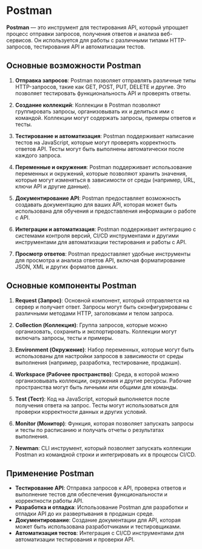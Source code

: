 # Postman

**Postman** — это инструмент для тестирования API, который упрощает процесс отправки запросов, получения ответов и анализа веб-сервисов. Он используется для работы с различными типами HTTP-запросов, тестирования API и автоматизации тестов.

## Основные возможности Postman

1. **Отправка запросов**: Postman позволяет отправлять различные типы HTTP-запросов, такие как GET, POST, PUT, DELETE и другие. Это позволяет тестировать функциональность API и проверять ответы.

2. **Создание коллекций**: Коллекции в Postman позволяют группировать запросы, организовывать их и делиться ими с командой. Коллекции могут содержать запросы, примеры ответов и тесты.

3. **Тестирование и автоматизация**: Postman поддерживает написание тестов на JavaScript, которые могут проверять корректность ответов API. Тесты могут быть выполнены автоматически после каждого запроса.

4. **Переменные и окружения**: Postman поддерживает использование переменных и окружений, которые позволяют хранить значения, которые могут изменяться в зависимости от среды (например, URL, ключи API и другие данные).

5. **Документирование API**: Postman предоставляет возможность создавать документацию для ваших API, которая может быть использована для обучения и предоставления информации о работе с API.

6. **Интеграции и автоматизация**: Postman поддерживает интеграцию с системами контроля версий, CI/CD инструментами и другими инструментами для автоматизации тестирования и работы с API.

7. **Просмотр ответов**: Postman предоставляет удобные инструменты для просмотра и анализа ответов API, включая форматирование JSON, XML и других форматов данных.

## Основные компоненты Postman

1. **Request (Запрос)**: Основной компонент, который отправляется на сервер и получает ответ. Запросы могут быть сконфигурированы с различными методами HTTP, заголовками и телом запроса.

2. **Collection (Коллекция)**: Группа запросов, которые можно организовать, сохранить и экспортировать. Коллекции могут включать запросы, тесты и примеры.

3. **Environment (Окружение)**: Набор переменных, которые могут быть использованы для настройки запросов в зависимости от среды выполнения (например, разработка, тестирование, продакшн).

4. **Workspace (Рабочее пространство)**: Среда, в которой можно организовывать коллекции, окружения и другие ресурсы. Рабочие пространства могут быть личными или общими для команды.

5. **Test (Тест)**: Код на JavaScript, который выполняется после получения ответа на запрос. Тесты могут использоваться для проверки корректности данных и других условий.

6. **Monitor (Монитор)**: Функция, которая позволяет запускать запросы и тесты по расписанию и получать отчеты о результатах выполнения.

7. **Newman**: CLI инструмент, который позволяет запускать коллекции Postman из командной строки и интегрировать их в процессы CI/CD.

## Применение Postman

- **Тестирование API**: Отправка запросов к API, проверка ответов и выполнение тестов для обеспечения функциональности и корректности работы API.
- **Разработка и отладка**: Использование Postman для разработки и отладки API до их развертывания в продакшн среде.
- **Документирование**: Создание документации для API, которая может быть использована разработчиками и тестировщиками.
- **Автоматизация тестов**: Интеграция с CI/CD инструментами для автоматизации тестирования и проверки API.

